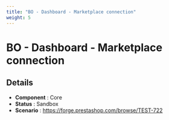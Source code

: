 ```yaml
---
title: "BO - Dashboard - Marketplace connection"
weight: 5
---
```


# BO - Dashboard - Marketplace connection
## Details
* **Component** : Core
* **Status** : Sandbox
* **Scenario** : https://forge.prestashop.com/browse/TEST-722


